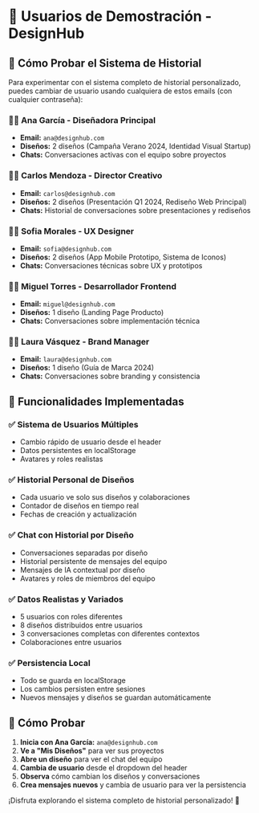# 👥 Usuarios de Demostración - DesignHub

## 🎯 **Cómo Probar el Sistema de Historial**

Para experimentar con el sistema completo de historial personalizado, puedes cambiar de usuario usando cualquiera de estos emails (con cualquier contraseña):

### 👨‍💼 **Ana García** - Diseñadora Principal
- **Email:** `ana@designhub.com`
- **Diseños:** 2 diseños (Campaña Verano 2024, Identidad Visual Startup)
- **Chats:** Conversaciones activas con el equipo sobre proyectos

### 👨‍💼 **Carlos Mendoza** - Director Creativo  
- **Email:** `carlos@designhub.com`
- **Diseños:** 2 diseños (Presentación Q1 2024, Rediseño Web Principal)
- **Chats:** Historial de conversaciones sobre presentaciones y rediseños

### 👩‍💼 **Sofia Morales** - UX Designer
- **Email:** `sofia@designhub.com`
- **Diseños:** 2 diseños (App Mobile Prototipo, Sistema de Iconos)
- **Chats:** Conversaciones técnicas sobre UX y prototipos

### 👨‍💼 **Miguel Torres** - Desarrollador Frontend
- **Email:** `miguel@designhub.com`
- **Diseños:** 1 diseño (Landing Page Producto)
- **Chats:** Conversaciones sobre implementación técnica

### 👩‍💼 **Laura Vásquez** - Brand Manager
- **Email:** `laura@designhub.com`
- **Diseños:** 1 diseño (Guía de Marca 2024)
- **Chats:** Conversaciones sobre branding y consistencia

## 🚀 **Funcionalidades Implementadas**

### ✅ **Sistema de Usuarios Múltiples**
- Cambio rápido de usuario desde el header
- Datos persistentes en localStorage
- Avatares y roles realistas

### ✅ **Historial Personal de Diseños**
- Cada usuario ve solo sus diseños y colaboraciones
- Contador de diseños en tiempo real
- Fechas de creación y actualización

### ✅ **Chat con Historial por Diseño**
- Conversaciones separadas por diseño
- Historial persistente de mensajes del equipo
- Mensajes de IA contextual por diseño
- Avatares y roles de miembros del equipo

### ✅ **Datos Realistas y Variados**
- 5 usuarios con roles diferentes
- 8 diseños distribuidos entre usuarios
- 3 conversaciones completas con diferentes contextos
- Colaboraciones entre usuarios

### ✅ **Persistencia Local**
- Todo se guarda en localStorage
- Los cambios persisten entre sesiones
- Nuevos mensajes y diseños se guardan automáticamente

## 🎨 **Cómo Probar**

1. **Inicia con Ana García:** `ana@designhub.com`
2. **Ve a "Mis Diseños"** para ver sus proyectos
3. **Abre un diseño** para ver el chat del equipo
4. **Cambia de usuario** desde el dropdown del header
5. **Observa** cómo cambian los diseños y conversaciones
6. **Crea mensajes nuevos** y cambia de usuario para ver la persistencia

¡Disfruta explorando el sistema completo de historial personalizado! 🎉